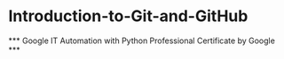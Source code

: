# Introduction-to-Git-and-GitHub
*** Google IT Automation with Python Professional Certificate by Google ***
